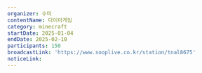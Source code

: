 ```yaml
---
organizer: 수미
contentName: 다이아게임
category: minecraft
startDate: 2025-01-04
endDate: 2025-02-10
participants: 150
broadcastLink: 'https://www.sooplive.co.kr/station/tnal8675'
noticeLink:
---
```


